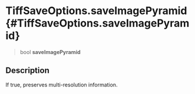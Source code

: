 TiffSaveOptions.saveImagePyramid {#TiffSaveOptions.saveImagePyramid}
================================

> bool **saveImagePyramid**

Description
-----------

If true, preserves multi-resolution information.
